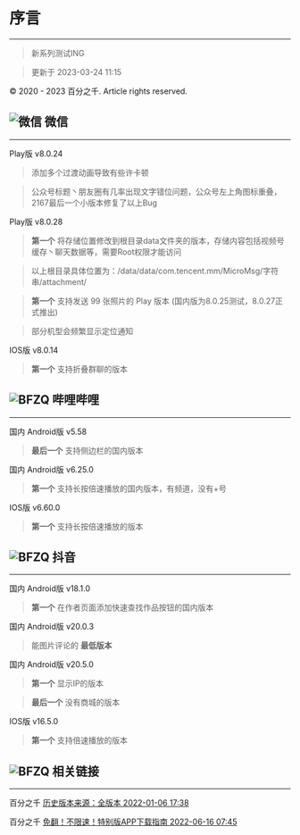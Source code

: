 # 序言
---
> 新系列测试ING

> 更新于 2023-03-24 11:15

© 2020 - 2023 百分之千. Article rights reserved.

## ![微信](https://pp.myapp.com/ma_icon/0/icon_10910_1643382142/48) 微信

---

Play版 v8.0.24 
> 添加多个过渡动画导致有些许卡顿

> 公众号标题丶朋友圈有几率出现文字错位问题，公众号左上角图标重叠，2167最后一个小版本修复了以上Bug

Play版 v8.0.28 
>  **第一个** 将存储位置修改到根目录data文件夹的版本，存储内容包括视频号缓存丶聊天数据等，需要Root权限才能访问

> 以上根目录具体位置为：/data/data/com.tencent.mm/MicroMsg/字符串/attachment/

>  **第一个** 支持发送 99 张照片的 Play 版本 (国内版为8.0.25测试，8.0.27正式推出)

> 部分机型会频繁显示定位通知

IOS版 v8.0.14
>  **第一个** 支持折叠群聊的版本

## ![BFZQ](https://pp.myapp.com/ma_icon/0/icon_73622_1647504940/48) 哔哩哔哩

---

国内 Android版 v5.58
>  **最后一个** 支持侧边栏的国内版本

国内 Android版 v6.25.0
>  **第一个** 支持长按倍速播放的国内版本，有频道，没有+号

IOS版 v6.60.0
>  **第一个** 支持长按倍速播放的版本 

## ![BFZQ](http://pp.myapp.com/ma_icon/0/icon_42350811_1661309402/48) 抖音

---

国内 Android版 v18.1.0
>  **第一个** 在作者页面添加快速查找作品按钮的国内版本

国内 Android版 v20.0.3
> 能图片评论的 **最低版本** 

国内 Android版 v20.5.0
>  **第一个** 显示IP的版本

>  **最后一个** 没有商城的版本

IOS版 v16.5.0
>  **第一个** 支持倍速播放的版本


## ![BFZQ](https://gitee.com/ww3w/dzb/raw/master/%E5%9B%BE%E6%A0%87%E5%BA%93/%E5%8F%82%E8%80%83%E9%93%BE%E6%8E%A5.jpg) 相关链接

---

百分之千 [历史版本来源：全版本 2022-01-06 17:38](https://mp.weixin.qq.com/s/OEb4EjPeiU8N4ItZH3m1xw)

百分之千 [免翻！不限速！特别版APP下载指南  2022-06-16 07:45](https://mp.weixin.qq.com/s/8jt5dSY8XLAP-pTt0WQeKw)

